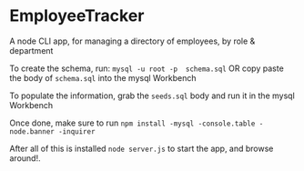 # EmployeeTracker

A node CLI app, for managing a directory of employees, by role & department

To create the schema, run:
`mysql -u root -p  schema.sql`
OR copy paste the body of `schema.sql` into the mysql Workbench

To populate the information, grab the `seeds.sql` body and run it in the mysql Workbench

Once done, make sure to run `npm install -mysql -console.table -node.banner -inquirer`

After all of this is installed `node server.js` to start the app, and browse around!.
